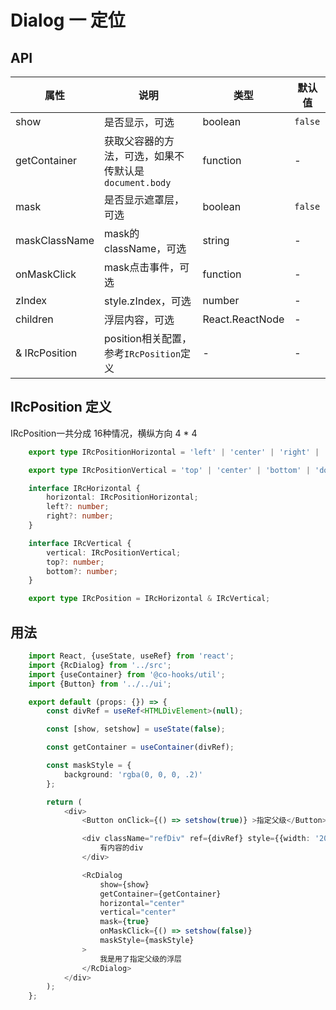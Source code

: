 # Dialog 一 定位

## API
属性 | 说明 | 类型 | 默认值
-----|-----|-----|------
show | 是否显示，可选 | boolean | `false`
getContainer | 获取父容器的方法，可选，如果不传默认是`document.body` | function | -
mask | 是否显示遮罩层，可选 | boolean | `false`
maskClassName | mask的className，可选 | string | -
onMaskClick | mask点击事件，可选 | function | -
zIndex | style.zIndex，可选 | number | -
children | 浮层内容，可选 | React.ReactNode | -
& IRcPosition | position相关配置，参考`IRcPosition`定义 | - | -

## IRcPosition 定义
IRcPosition一共分成 16种情况，横纵方向 4 * 4
```typescript jsx
    export type IRcPositionHorizontal = 'left' | 'center' | 'right' | 'dock';

    export type IRcPositionVertical = 'top' | 'center' | 'bottom' | 'dock';

    interface IRcHorizontal {
        horizontal: IRcPositionHorizontal;
        left?: number;
        right?: number;
    }

    interface IRcVertical {
        vertical: IRcPositionVertical;
        top?: number;
        bottom?: number;
    }

    export type IRcPosition = IRcHorizontal & IRcVertical;
```

## 用法
```typescript jsx
    import React, {useState, useRef} from 'react';
    import {RcDialog} from '../src';
    import {useContainer} from '@co-hooks/util';
    import {Button} from '../../ui';

    export default (props: {}) => {
        const divRef = useRef<HTMLDivElement>(null);

        const [show, setshow] = useState(false);

        const getContainer = useContainer(divRef);

        const maskStyle = {
            background: 'rgba(0, 0, 0, .2)'
        };

        return (
            <div>
                <Button onClick={() => setshow(true)} >指定父级</Button>

                <div className="refDiv" ref={divRef} style={{width: '200px', height: '200px', border: '1px solid #ccc'}}>
                    有内容的div
                </div>

                <RcDialog
                    show={show}
                    getContainer={getContainer}
                    horizontal="center"
                    vertical="center"
                    mask={true}
                    onMaskClick={() => setshow(false)}
                    maskStyle={maskStyle}
                >
                    我是用了指定父级的浮层
                </RcDialog>
            </div>
        );
    };
```
